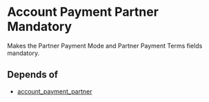 # Account Payment Partner Mandatory

Makes the Partner Payment Mode and Partner Payment Terms fields mandatory.

## Depends of

* [account_payment_partner](https://github.com/OCA/bank-payment/tree/12.0/account_payment_partner)
